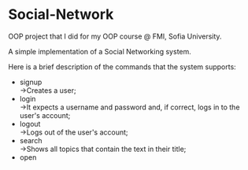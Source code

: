# Social-Network
OOP project that I did for my OOP course @ FMI, Sofia University.

A simple implementation of a Social Networking system.

Here is a brief description of the commands that the system supports:<br />
+ signup<br />
->Creates a user;<br />
+ login<br />
->It expects a username and password and, if correct, logs in to the user's account;<br />
+ logout<br />
->Logs out of the user's account;<br />
+ search <text><br />
->Shows all topics that contain the text in their title;<br />
+ open <title><br />
->Opens a topic with the given title;<br />
+ open <id> <br />
->Opens a topic with the given id;<br />
+ post<br />
->Creates a post in an open thread;<br />
+ p_open <title><br />
->Opens a post with title;<br />
+ p_open <id><br />
->Opens post with id;<br />
+ comment<br />
->Adds a comment below an open post;<br />
+ comments<br />
->Displays the comments below the post;<br />
+ reply <id><br />
->Responds to a comment under an open post;<br />
+ upvote <id><br />
->Adds an upvote reaction;<br />
+ downvote <id><br />
->Adds a downvote reaction;<br />
+ p_close<br />
->We are quiting post reading mode;<br />
+ quit<br />
->We're quitting the topic;<br />
+ exit<br />
->Logging out. It can be called from anywhere in the program;<br />
+ whoami<br />
->Displays information about the user;<br />
+ about <id><br />
->Displays information about the chosen topic;<br />
+ list<br />
->Shows all the listed quiestions in current topic.<br />

